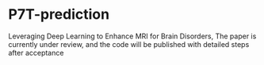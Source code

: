 # P7T-prediction
Leveraging Deep Learning to Enhance MRI for Brain Disorders,
The paper is currently under review, and the code will be published with detailed steps after acceptance
